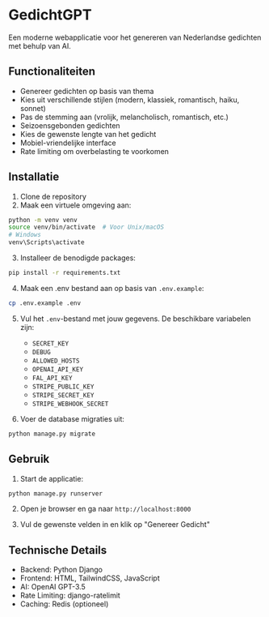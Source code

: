 # GedichtGPT

Een moderne webapplicatie voor het genereren van Nederlandse gedichten met behulp van AI.

## Functionaliteiten

- Genereer gedichten op basis van thema
- Kies uit verschillende stijlen (modern, klassiek, romantisch, haiku, sonnet)
- Pas de stemming aan (vrolijk, melancholisch, romantisch, etc.)
- Seizoensgebonden gedichten
- Kies de gewenste lengte van het gedicht
- Mobiel-vriendelijke interface
- Rate limiting om overbelasting te voorkomen

## Installatie

1. Clone de repository
2. Maak een virtuele omgeving aan:
```bash
python -m venv venv
source venv/bin/activate  # Voor Unix/macOS
# Windows
venv\Scripts\activate
```

3. Installeer de benodigde packages:
```bash
pip install -r requirements.txt
```

4. Maak een .env bestand aan op basis van `.env.example`:
```bash
cp .env.example .env
```

5. Vul het `.env`-bestand met jouw gegevens. De beschikbare variabelen zijn:
   - `SECRET_KEY`
   - `DEBUG`
   - `ALLOWED_HOSTS`
   - `OPENAI_API_KEY`
   - `FAL_API_KEY`
   - `STRIPE_PUBLIC_KEY`
   - `STRIPE_SECRET_KEY`
   - `STRIPE_WEBHOOK_SECRET`

6. Voer de database migraties uit:
```bash
python manage.py migrate
```

## Gebruik

1. Start de applicatie:
```bash
python manage.py runserver
```

2. Open je browser en ga naar `http://localhost:8000`

3. Vul de gewenste velden in en klik op "Genereer Gedicht"

## Technische Details

- Backend: Python Django
- Frontend: HTML, TailwindCSS, JavaScript
- AI: OpenAI GPT-3.5
- Rate Limiting: django-ratelimit
- Caching: Redis (optioneel)

